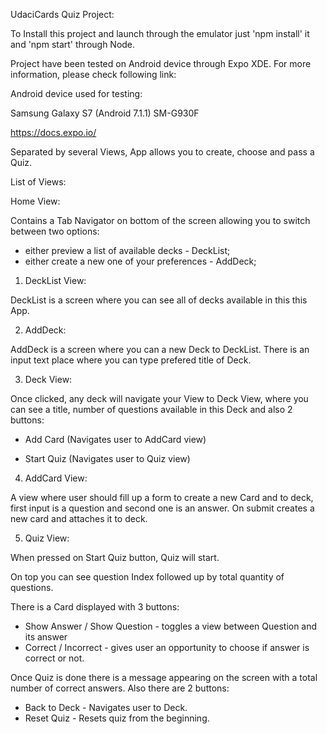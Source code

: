 UdaciCards Quiz Project:

To Install this project and launch through the emulator just 'npm install' it
and 'npm start' through Node.

Project have been tested on Android device through Expo XDE. For more information, please check following link:

Android device used for testing:

Samsung Galaxy S7 (Android 7.1.1)
SM-G930F

https://docs.expo.io/

Separated by several Views, App allows you to create, choose and pass a Quiz.

List of Views:

Home View:

Contains a Tab Navigator on bottom of the screen allowing you to switch between two options:

- either preview a list of available decks - DeckList;
- either create a new one of your preferences - AddDeck;

1. DeckList View:

DeckList is a screen where you can see all of decks available in this this App.

2. AddDeck:

AddDeck is a screen where you can a new Deck to DeckList.
There is an input text place where you can type prefered title of Deck.

3. Deck View:

Once clicked, any deck will navigate your View to Deck View, where you can see a title,
number of questions available in this Deck and also 2 buttons:

- Add Card (Navigates user to AddCard view)

- Start Quiz (Navigates user to Quiz view)

4. AddCard View:

A view where user should fill up a form to create a new Card and to deck,
first input is a question and second one is an answer. On submit creates a new card
and attaches it to deck.

5. Quiz View:

When pressed on Start Quiz button, Quiz will start.

On top you can see question Index followed up by total quantity of questions.

There is a Card displayed with 3 buttons:

- Show Answer / Show Question - toggles a view between Question and its answer
- Correct / Incorrect - gives user an opportunity to choose if answer is correct or not.

Once Quiz is done there is a message appearing on the screen with a total number of correct answers.
Also there are 2 buttons:

- Back to Deck - Navigates user to Deck.
- Reset Quiz - Resets quiz from the beginning.
